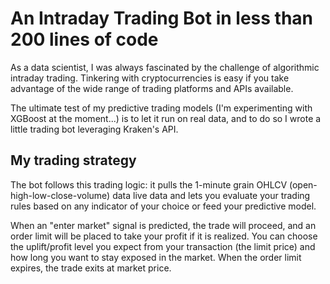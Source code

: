 # An Intraday Trading Bot in less than 200 lines of code

As a data scientist, I was always fascinated by the challenge of algorithmic intraday trading. Tinkering with cryptocurrencies is easy if you take advantage of the wide range of trading platforms and APIs available.

The ultimate test of my predictive trading models (I'm experimenting with XGBoost at the moment...) is to let it run on real data, and to do so I wrote a little trading bot leveraging Kraken's API.

## My trading strategy
The bot follows this trading logic: it pulls the 1-minute grain OHLCV (open-high-low-close-volume) data live data and lets you evaluate your trading rules based on any indicator of your choice or feed your predictive model.

When an "enter market" signal is predicted, the trade will proceed, and an order limit will be placed to take your profit if it is realized. You can choose the uplift/profit level you expect from your transaction (the limit price) and how long you want to stay exposed in the market. When the order limit expires, the trade exits at market price. 

